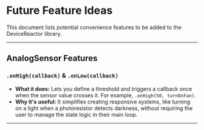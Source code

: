 # Future Feature Ideas

This document lists potential convenience features to be added to the DeviceReactor library.

---

## AnalogSensor Features


### `.onHigh(callback)` & `.onLow(callback)`
- **What it does:** Lets you define a threshold and triggers a callback once when the sensor value crosses it. For example, `.onHigh(50, turnOnFan)`.
- **Why it's useful:** It simplifies creating responsive systems, like turning on a light when a photoresistor detects darkness, without requiring the user to manage the state logic in their main loop.

---


